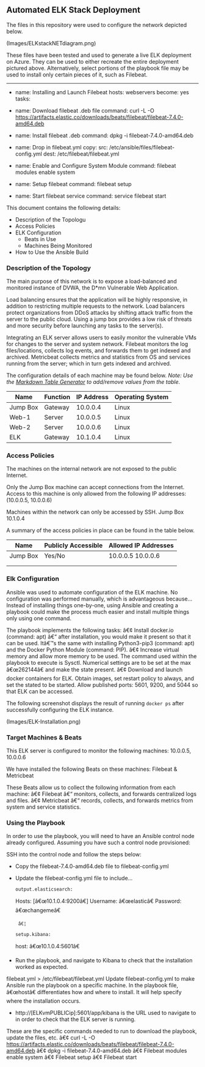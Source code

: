 ## Automated ELK Stack Deployment

The files in this repository were used to configure the network depicted below.

(Images/ELKstackNETdiagram.png)

These files have been tested and used to generate a live ELK deployment on Azure. They can be used to either recreate the entire deployment pictured above. Alternatively, select portions of the playbook file may be used to install only certain pieces of it, such as Filebeat.

---
   - name: Installing and Launch Filebeat
  hosts: webservers
  become: yes
  tasks:

  - name: Download filebeat .deb file
    command: curl -L -O https://artifacts.elastic.co/downloads/beats/filebeat/filebeat-7.4.0-amd64.deb

  - name: Install filebeat .deb
    command: dpkg -i filebeat-7.4.0-amd64.deb

  - name: Drop in filebeat.yml
    copy:
      src: /etc/ansible/files/filebeat-config.yml
      dest: /etc/filebeat/filebeat.yml

  - name: Enable and Configure System Module
    command: filebeat modules enable system


  - name: Setup filebeat
    command: filebeat setup

  - name: Start filebeat service
    command: service filebeat start

This document contains the following details:
- Description of the Topologu
- Access Policies
- ELK Configuration
  - Beats in Use
  - Machines Being Monitored
- How to Use the Ansible Build

### Description of the Topology

The main purpose of this network is to expose a load-balanced and monitored instance of DVWA, the D*mn Vulnerable Web Application.

Load balancing ensures that the application will be highly responsive, in addition to restricting multiple requests to the network.
Load balancers protect organizations from DDoS attacks by shifting attack traffic from the server to the public cloud. Using a jump box provides a low risk of threats and more security before launching any tasks to the server(s).

Integrating an ELK server allows users to easily monitor the vulnerable VMs for changes to the server and system network.
Filebeat monitors the log files/locations, collects log events, and forwards them to get indexed and archived.
Metricbeat collects metrics and statistics from OS and services running from the server; which in turn gets indexed and archived.


The configuration details of each machine may be found below.
_Note: Use the [Markdown Table Generator](http://www.tablesgenerator.com/markdown_tables) to add/remove values from the table_.

| Name     | Function | IP Address | Operating System |
|----------|----------|------------|------------------|
| Jump Box | Gateway  | 10.0.0.4   | Linux            |
| Web-1    | Server   | 10.0.0.5   | Linux            |
| Web-2    | Server   | 10.0.0.6   | Linux            |
| ELK      | Gateway  | 10.1.0.4   | Linux            |

### Access Policies
The machines on the internal network are not exposed to the public Internet. 

Only the Jump Box machine can accept connections from the Internet. Access to this machine is only allowed from the following IP addresses: (10.0.0.5, 10.0.0.6)

Machines within the network can only be accessed by SSH.
Jump Box 10.1.0.4

A summary of the access policies in place can be found in the table below.

| Name     | Publicly Accessible | Allowed IP Addresses |
|----------|---------------------|----------------------|
| Jump Box |       Yes/No        | 10.0.0.5 10.0.0.6    |
|          |                     |                      |
|          |                     |                      |




### Elk Configuration

Ansible was used to automate configuration of the ELK machine. No configuration was performed manually, which is advantageous because...
Instead of installing things one-by-one, using Ansible and creating a playbook could make the process much easier and install multiple things only using one command.

The playbook implements the following tasks:
â€¢	Install docker.io (command: apt) â€“ after installation, you would make it present so that it can be used. Itâ€™s the same with installing Python3-pip3 (command: apt) and the Docker Python Module (command: PIP).
â€¢	Increase virtual memory and allow more memory to be used. The command used within the playbook to execute is Sysctl. Numerical settings are to be set at the max â€œ262144â€ and make the state present.
â€¢	Download and launch docker containers for ELK. Obtain images, set restart policy to always, and set the stated to be started. Allow published ports: 5601, 9200, and 5044 so that ELK can be accessed. 


The following screenshot displays the result of running `docker ps` after successfully configuring the ELK instance.

(Images/ELK-Installation.png)

### Target Machines & Beats
This ELK server is configured to monitor the following machines:
10.0.0.5, 10.0.0.6

We have installed the following Beats on these machines:
Filebeat & Metricbeat

These Beats allow us to collect the following information from each machine:
â€¢	Filebeat â€“ monitors, collects, and forwards centralized logs and files.
â€¢	Metricbeat â€“ records, collects, and forwards metrics from system and service statistics.




### Using the Playbook

In order to use the playbook, you will need to have an Ansible control node already configured. Assuming you have such a control node provisioned: 

SSH into the control node and follow the steps below:
- Copy the filebeat-7.4.0-amd64.deb file to filebeat-config.yml
- Update the filebeat-config.yml file to include...
	
     
      output.elasticsearch:
	Hosts: [â€œ10.1.0.4:9200â€]
	Username: â€œelasticâ€
	Password: â€œchangemeâ€
	
       â€¦

      setup.kibana:
	host: â€œ10.1.0.4:5601â€


- Run the playbook, and navigate to Kibana to check that the installation worked as expected.

filebeat.yml > /etc/filebeat/filebeat.yml
Update filebeat-config.yml to make Ansible run the playbook on a specific machine. In the playbook file, â€œhostâ€ differentiates how and where to install. It will help specify where the installation occurs.
- http://[ELKvmPUBLICip]:5601/app/kibana is the URL used to navigate to in order to check that the ELK server is running.

These are the specific commands needed to run to download the playbook, update the files, etc.
â€¢	curl -L -O https://artifacts.elastic.co/downloads/beats/filebeat/filebeat-7.4.0-amd64.deb
â€¢	dpkg -i filebeat-7.4.0-amd64.deb
â€¢	Filebeat modules enable system
â€¢	Filebeat setup
â€¢	Filebeat start
